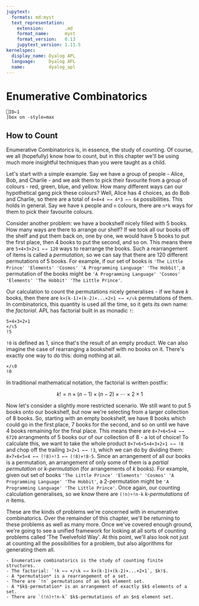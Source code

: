 ```yaml
---
jupytext:
  formats: md:myst
  text_representation:
    extension:        .md
    format_name:      myst
    format_version:   0.13
    jupytext_version: 1.11.5
kernelspec:
  display_name: Dyalog APL
  language:     Dyalog APL
  name:         dyalog_apl
---
```


# Enumerative Combinatorics

```{code-cell}
⎕IO←1
]box on -style=max
```

## How to Count

Enumerative Combinatorics is, in essence, the study of counting. Of course, we all (hopefully) know how to count, but in this chapter we'll be using much more insightful techniques than you were taught as a child.

Let's start with a simple example. Say we have a group of people - Alice, Bob, and Charlie - and we ask them to pick their favourite from a group of colours - red, green, blue, and yellow. How many different ways can our hypothetical gang pick these colours? Well, Alice has $4$ choices, as do Bob and Charlie, so there are a total of `4×4×4 ←→ 4*3 ←→ 64` possibilities. This holds in general. Say we have `k` people and `n` colours, there are `n*k` ways for them to pick their favourite colours.

Consider another problem: we have a bookshelf nicely filled with $5$ books. How many ways are there to arrange our shelf? If we took all our books off the shelf and put them back on, one by one, we would have $5$ books to put the first place, then $4$ books to put the second, and so on. This means there are `5×4×3×2×1 ←→ 120` ways to rearrange the books. Such a rearrangement of items is called a *permutation*, so we can say that there are $120$ different permutations of $5$ books. For example, if our set of books is `'The Little Prince' 'Elements' 'Cosmos' 'A Programming Language' 'The Hobbit'`, a permutation of the books might be `'A Programming Language' 'Cosmos' 'Elements' 'The Hobbit' 'The Little Prince'`.

Our calculation to count the permutations nicely generalises - if we have $k$ books, then there are `k×(k-1)×(k-2)×...×2×1 ←→ ×/⍳k` permutations of them. In combinatorics, this quantity is used all the time, so it gets its own name: the *factorial*. APL has factorial built in as monadic `!`:

```{code-cell}
5×4×3×2×1
×/⍳5
!5
```

`!0` is defined as $1$, since that's the result of an empty product. We can also imagine the case of rearranging a bookshelf with no books on it. There's exactly one way to do this: doing nothing at all.

```{code-cell}
×/⍳0
!0
```

In traditional mathematical notation, the factorial is written postfix:

$$k!=n\times(n-1)\times(n-2)\times\cdots\times 2\times 1$$

Now let's consider a slightly more restricted scenario. We still want to put $5$ books onto our bookshelf, but now we're selecting from a larger collection of $8$ books. So, starting with an empty bookshelf, we have $8$ books which could go in the first place, $7$ books for the second, and so on until we have $4$ books remaining for the final place. This means there are `8×7×6×5×4 ←→ 6720` arrangments of $5$ books our of our collection of $8$ - a lot of choice! To calculate this, we want to take the whole product `8×7×6×5×4×3×2×1 ←→ !8` and chop off the trailing `3×2×1 ←→ !3`, which we can do by dividing them: `8×7×6×5×4 ←→ (!8)÷!3 ←→ (!8)×!8-5`. Since an arrangement of all our books is a permutation, an arrangement of only some of them is a *partial permutation* or *$k$-permutation* (for arrangements of $k$ books). For example, given out set of books `'The Little Prince' 'Elements' 'Cosmos' 'A Programming Language' 'The Hobbit'`, a $2$-permutation might be `'A Programming Language' 'The Little Prince'`. Once again, our counting calculation generalises, so we know there are `(!n)÷!n-k` *$k$-permutations* of $n$ items. 

These are the kinds of problems we're concerned with in enumerative combinatorics. Over the remainder of this chapter, we'll be returning to these problems as well as many more. Once we've covered enough ground, we're going to see a unified framework for looking at all sorts of counting problems called 'The Twelvefold Way'. At this point, we'll also look not just at counting all the possibilities for a problem, but also algorithms for generating them all.

```{important}
- Enumerative combinatorics is the study of counting finite structures.
- The factorial: `!k ←→ ×/⍳k ←→ k×(k-1)×(k-2)×...×2×1`, $k!$.
- A *permutation* is a rearrangement of a set.
- There are `!n` permutations of an $n$ element set.
- A *$k$-permutation* is an arrangement of exactly $k$ elements of a set.
- There are `(!n)÷!n-k` $k$-permutations of an $n$ element set.
```

